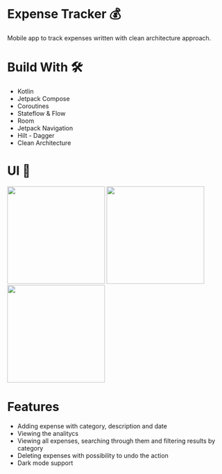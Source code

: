 
# Expense Tracker :moneybag:
Mobile app to track expenses written with clean architecture approach. 

# Build With 🛠
- Kotlin
- Jetpack Compose
- Coroutines
- Stateflow & Flow
- Room
- Jetpack Navigation
- Hilt - Dagger
- Clean Architecture

# UI 🎨

<p float="left">
  <img src="https://github.com/kadziedzioch/ExpenseTracker/assets/93613725/52e499b0-2293-4a3e-a7ef-fcc90eee90b4" width="225" />
  <img src="https://github.com/kadziedzioch/ExpenseTracker/assets/93613725/7fed8d55-0451-4ade-a9c6-938711d7f968" width="225" /> 
  <img src="https://github.com/kadziedzioch/ExpenseTracker/assets/93613725/ecaf8766-894a-436a-a595-141ce6729c74" width="225" />
</p>


# Features
- Adding expense with category, description and date
- Viewing the analitycs 
- Viewing all expenses, searching through them and filtering results by category
- Deleting expenses with possibility to undo the action
- Dark mode support
  
